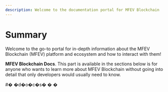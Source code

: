 ```yaml
---
description: Welcome to the documentation portal for MFEV Blockchain
---
```


# Summary

Welcome to the go-to portal for in-depth information about the MFEV Blockchain (MFEV) platform and ecosystem and how to interact with them!

**MFEV Blockchain Docs**. This part is available in the sections below is for anyone who wants to learn more about MFEV Blockchain without going into detail that only developers would usually need to know.

\#� �d�o�c�s� � �
